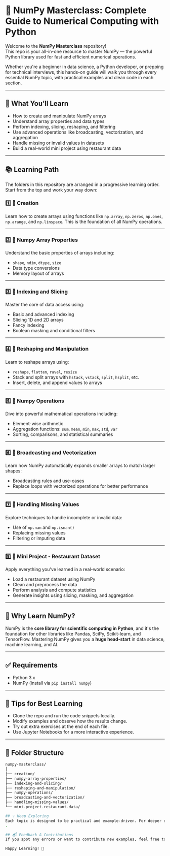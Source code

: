 # 📘 NumPy Masterclass: Complete Guide to Numerical Computing with Python

Welcome to the **NumPy Masterclass** repository!  
This repo is your all-in-one resource to master NumPy — the powerful Python library used for fast and efficient numerical operations.

Whether you're a beginner in data science, a Python developer, or prepping for technical interviews, this hands-on guide will walk you through every essential NumPy topic, with practical examples and clean code in each section.

---

## 🚀 What You’ll Learn

- How to create and manipulate NumPy arrays
- Understand array properties and data types
- Perform indexing, slicing, reshaping, and filtering
- Use advanced operations like broadcasting, vectorization, and aggregation
- Handle missing or invalid values in datasets
- Build a real-world mini project using restaurant data

---

## 📚 Learning Path

The folders in this repository are arranged in a progressive learning order. Start from the top and work your way down:

### 1️⃣ **📁 Creation**
Learn how to create arrays using functions like `np.array`, `np.zeros`, `np.ones`, `np.arange`, and `np.linspace`. This is the foundation of all NumPy operations.

---

### 2️⃣ **📁 Numpy Array Properties**
Understand the basic properties of arrays including:
- `shape`, `ndim`, `dtype`, `size`
- Data type conversions
- Memory layout of arrays

---

### 3️⃣ **📁 Indexing and Slicing**
Master the core of data access using:
- Basic and advanced indexing
- Slicing 1D and 2D arrays
- Fancy indexing
- Boolean masking and conditional filters

---

### 4️⃣ **📁 Reshaping and Manipulation**
Learn to reshape arrays using:
- `reshape`, `flatten`, `ravel`, `resize`
- Stack and split arrays with `hstack`, `vstack`, `split`, `hsplit`, etc.
- Insert, delete, and append values to arrays

---

### 5️⃣ **📁 Numpy Operations**
Dive into powerful mathematical operations including:
- Element-wise arithmetic
- Aggregation functions: `sum`, `mean`, `min`, `max`, `std`, `var`
- Sorting, comparisons, and statistical summaries

---

### 6️⃣ **📁 Broadcasting and Vectorization**
Learn how NumPy automatically expands smaller arrays to match larger shapes:
- Broadcasting rules and use-cases
- Replace loops with vectorized operations for better performance

---

### 7️⃣ **📁 Handling Missing Values**
Explore techniques to handle incomplete or invalid data:
- Use of `np.nan` and `np.isnan()`
- Replacing missing values
- Filtering or imputing data

---

### 8️⃣ **📁 Mini Project - Restaurant Dataset**
Apply everything you've learned in a real-world scenario:
- Load a restaurant dataset using NumPy
- Clean and preprocess the data
- Perform analysis and compute statistics
- Generate insights using slicing, masking, and aggregation

---

## 🧠 Why Learn NumPy?

NumPy is the **core library for scientific computing in Python**, and it's the foundation for other libraries like Pandas, SciPy, Scikit-learn, and TensorFlow. Mastering NumPy gives you a **huge head-start** in data science, machine learning, and AI.

---

## ✅ Requirements

- Python 3.x
- NumPy (install via `pip install numpy`)

---

## 📌 Tips for Best Learning

- Clone the repo and run the code snippets locally.
- Modify examples and observe how the results change.
- Try out extra exercises at the end of each file.
- Use Jupyter Notebooks for a more interactive experience.

---

## 📂 Folder Structure

```bash
numpy-masterclass/
│
├── creation/
├── numpy-array-properties/
├── indexing-and-slicing/
├── reshaping-and-manipulation/
├── numpy-operations/
├── broadcasting-and-vectorization/
├── handling-missing-values/
└── mini-project-restaurant-data/

## 💡 Keep Exploring
Each topic is designed to be practical and example-driven. For deeper dives, check the official [NumPy documentation](https://numpy.org/doc/)
.

## 📬 Feedback & Contributions
If you spot any errors or want to contribute new examples, feel free to raise an issue or open a pull request.

Happy Learning! 🚀
